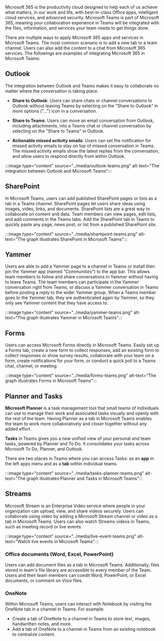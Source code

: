 Microsoft 365 is the productivity cloud designed to help each of us achieve what matters, in our work and life, with best-in-class Office apps, intelligent cloud services, and advanced security. Microsoft Teams is part of Microsoft 365, meaning your collaboration experience in Teams will be integrated with the files, information, and services your team needs to get things done.

There are multiple ways to apply Microsoft 365 apps and services in Microsoft Teams. The most common scenario is to add a new tab to a team channel. Users can also add the content to a chat from Microsoft 365 services. The followings are examples of integrating Microsoft 365 in Microsoft Teams:

## Outlook
The integration between Outlook and Teams makes it easy to collaborate no matter where the conversation is taking place. 

- **Share to Outlook**: Users can share chats or channel conversations to Outlook without leaving Teams by selecting on the "Share to Outlook" in more options ("...") icon in a conversation. 

- **Share to Teams**: Users can move an email conversation from Outlook, including attachments, into a Teams chat or channel conversation by selecting on the "Share to Teams" in Outlook. 

- **Actionable missed activity emails**: Users can set the notification for missed activity emails to stay on top of missed conversation in Teams. The missed activity emails show the latest replies from the conversation, and allow users to respond directly from within Outlook.

‎:::image type="content" source="../media/outlook-teams.png" alt-text="The integration between Outlook and Microsoft Teams":::

## SharePoint 
In Microsoft Teams, users can add published SharePoint pages or lists as a tab in a Teams channel. SharePoint pages let users share ideas using images, video, links, and documents. SharePoint lists are a great way to collaborate on content and data. Team members can view pages, edit lists, and add comments in the Teams tabs. Add the SharePoint tab in Teams to quickly paste any page, news post, or list from a published SharePoint site.

‎:::image type="content" source="../media/sharepoint-teams.png" alt-text="The graph illustrates SharePoint in Microsoft Teams":::

## Yammer
Users are able to add a Yammer page to a channel in Teams or install then pin the Yammer app (named *"Communities"*) to the app bar. This allows team members to follow and share conversations in Yammer without having to leave Teams. The team members can participate in the Yammer conversation right from Teams, or discuss a Yammer conversation in Teams before posting a reply to the wider Yammer group. When a Teams member goes to the Yammer tab, they are authenticated again by Yammer, so they only see Yammer content that they have access to.

‎:::image type="content" source="../media/yammer-teams.png" alt-text="The graph illustrates Yammer in Microsoft Teams":::


## Forms
Users can access Microsoft Forms directly in Microsoft Teams. Easily set up a Forms tab, create a new form to collect responses, add an existing form to collect responses or show survey results, collaborate with your team on a form, create notifications for your form, or conduct a quick poll to a Teams chat, channel, or meeting.

‎:::image type="content" source="../media/forms-teams.png" alt-text="The graph illustrates Forms in Microsoft Teams":::


## Planner and Tasks

**Microsoft Planner** is a task management tool that small teams of individuals can use to manage their work and associated tasks visually and openly with the rest of the team. Having Planner as a tab in Microsoft Teams enables the team to work more collaboratively and closer together without any added effort.

**Tasks** in Teams gives you a new unified view of your personal and team tasks, powered by Planner and To Do. It consolidates your tasks across Microsoft To Do, Planner, and Outlook. 

There are two places in Teams where you can access Tasks: as an **app** in the left apps menu and as a **tab** within individual teams. 

‎:::image type="content" source="../media/tasks-planner-teams.png" alt-text="The graph illustrates Planner and Tasks in Microsoft Teams":::

## Streams
Microsoft Stream is an Enterprise Video service where people in your organization can upload, view, and share videos securely. Users can collaborate using video by adding a Microsoft Stream channel or video as a tab in Microsoft Teams. Users can also watch Streams videos in Teams, such as meeting record or live events.

‎:::image type="content" source="../media/live-event-teams.png" alt-text="Watch live events in Microsoft Teams":::

### Office documents (Word, Excel, PowerPoint)
Users can add document files as a tab in Microsoft Teams. Additionally, files stored in team's file library are accessible to every member of the Team. Users and their team members can coedit Word, PowerPoint, or Excel documents, or comment on Visio files.

### OneNote
Within Microsoft Teams, users can interact with Notebook by visiting the OneNote tab in a channel in Teams. For example: 

- Create a tab of OneNote to a channel in Teams to store text, images, handwritten notes, and more.
- Add a tab of OneNote to a channel in Teams from an existing notebook to centralize content. 

